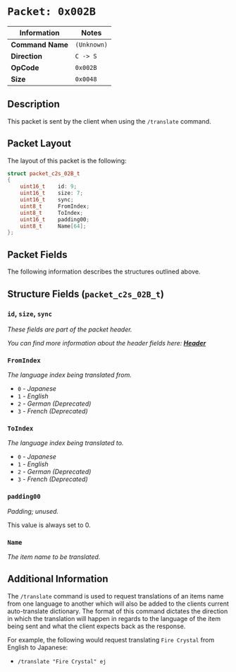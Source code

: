 # `Packet: 0x002B`

| Information               | Notes |
|---                        |---    |
| **Command Name**          | `(Unknown)` |
| **Direction**             | `C -> S` |
| **OpCode**                | `0x002B` |
| **Size**                  | `0x0048` |

## Description

This packet is sent by the client when using the `/translate` command.

## Packet Layout

The layout of this packet is the following:

```cpp
struct packet_c2s_02B_t
{
    uint16_t    id: 9;
    uint16_t    size: 7;
    uint16_t    sync;
    uint8_t     FromIndex;
    uint8_t     ToIndex;
    uint16_t    padding00;
    uint8_t     Name[64];
};
```

## Packet Fields

The following information describes the structures outlined above.

## Structure Fields (`packet_c2s_02B_t`)

### `id`, `size`, `sync`

_These fields are part of the packet header._

_You can find more information about the header fields here: [**Header**](/world/HEADER.md)_

### `FromIndex`

_The language index being translated from._

  - `0` - _Japanese_
  - `1` - _English_
  - `2` - _German (Deprecated)_
  - `3` - _French (Deprecated)_

### `ToIndex`

_The language index being translated to._

  - `0` - _Japanese_
  - `1` - _English_
  - `2` - _German (Deprecated)_
  - `3` - _French (Deprecated)_

### `padding00`

_Padding; unused._

This value is always set to 0.

### `Name`

_The item name to be translated._

## Additional Information

The `/translate` command is used to request translations of an items name from one language to another which will also be added to the clients current auto-translate dictionary. The format of this command dictates the direction in which the translation will happen in regards to the language of the item being sent and what the client expects back as the response.

For example, the following would request translating `Fire Crystal` from English to Japanese:

  - `/translate "Fire Crystal" ej`
